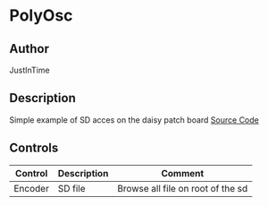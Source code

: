 # PolyOsc

## Author

JustInTime

## Description

Simple example of SD acces on the daisy patch board
[Source Code](https://github.com/jithrubide/NeoSD)

## Controls
| Control | Description | Comment |
| --- | --- | --- |
| Encoder | SD file | Browse all file on root of the sd|




